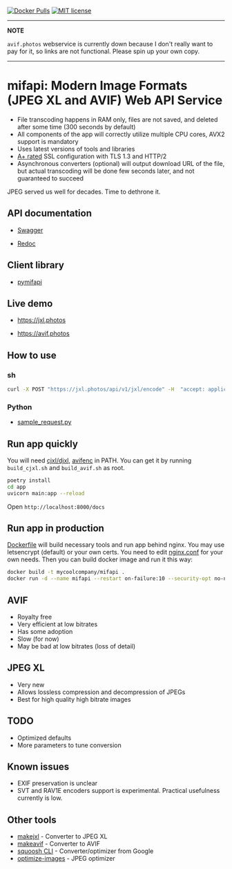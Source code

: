 [![Docker Pulls](https://img.shields.io/docker/pulls/varnav/mifapi.svg)](https://hub.docker.com/r/varnav/mifapi) [![MIT license](https://img.shields.io/badge/License-MIT-blue.svg)](https://opensource.org/licenses/MIT/)

---
**NOTE**

`avif.photos` webservice is currently down because I don't really want to pay for it, so links are not functional. Please spin up your own copy.

---

# mifapi: Modern Image Formats (JPEG XL and AVIF) Web API Service

* File transcoding happens in RAM only, files are not saved, and deleted after some time (300 seconds by default)
* All components of the app will correctly utilize multiple CPU cores, AVX2 support is mandatory
* Uses latest versions of tools and libraries
* [A+ rated](https://www.ssllabs.com/ssltest/analyze.html?d=avif.photos) SSL configuration with TLS 1.3 and HTTP/2
* Asynchronous converters (optional) will output download URL of the file, but actual transcoding will be done few seconds later, and not guaranteed to succeed

JPEG served us well for decades. Time to dethrone it.

## API documentation

* [Swagger](https://jxl.photos/docs)

* [Redoc](https://jxl.photos/redoc)

## Client library

* [pymifapi](https://github.com/varnav/pymifapi/)

## Live demo

* https://jxl.photos

* https://avif.photos

## How to use

### sh

```sh
curl -X POST "https://jxl.photos/api/v1/jxl/encode" -H  "accept: application/json" -H  "Content-Type: multipart/form-data" -F "file=@IMG_20201219_142048.JPG;type=image/jpeg" | python3 -c "import sys, json; print(json.load(sys.stdin)['dl_uri'])" | xargs -n1 curl -O
```

### Python

* [sample_request.py](sample_request.py)

## Run app quickly

You will need [cjxl/djxl](https://gitlab.com/wg1/jpeg-xl), [avifenc](https://github.com/AOMediaCodec/libavif) in PATH. You can get it by running `build_cjxl.sh` and `build_avif.sh` as root.

```sh
poetry install
cd app
uvicorn main:app --reload
```

Open `http://localhost:8000/docs`

## Run app in production

[Dockerfile](Dockerfile) will build necessary tools and run app behind nginx. You may use letsencrypt (default) or your own certs. You need to edit [nginx.conf](nginx.conf) for your own needs. Then you can build docker image and run it this way:

```sh
docker build -t mycoolcompany/mifapi .
docker run -d --name mifapi --restart on-failure:10 --security-opt no-new-privileges --tmpfs /tmp/mifapi_temp -p 80:80 -p 443:443 -v /etc/letsencrypt:/etc/letsencrypt mycoolcompany/mifapi
```

## AVIF

* Royalty free
* Very efficient at low bitrates
* Has some adoption
* Slow (for now)
* May be bad at low bitrates (loss of detail)

## JPEG XL

* Very new
* Allows lossless compression and decompression of JPEGs
* Best for high quality high bitrate images

## TODO

* Optimized defaults
* More parameters to tune conversion

## Known issues

* EXIF preservation is unclear
* SVT and RAV1E encoders support is experimental. Practical usefulness currently is low.

## Other tools

* [makejxl](https://github.com/varnav/makejxl/) - Converter to JPEG XL
* [makeavif](https://github.com/varnav/makeavif/) - Converter to AVIF
* [squoosh CLI](https://github.com/GoogleChromeLabs/squoosh/tree/dev/cli) - Converter/optimizer from Google
* [optimize-images](https://github.com/victordomingos/optimize-images/) - JPEG optimizer
